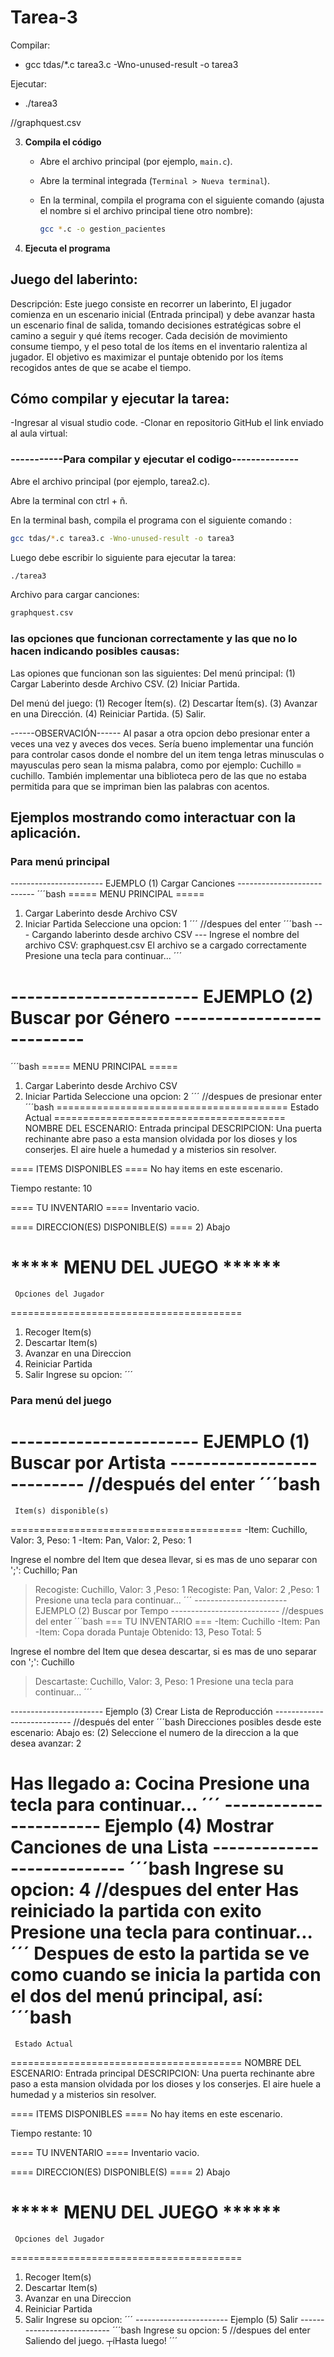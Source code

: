 # Tarea-3

Compilar:
- gcc tdas/*.c tarea3.c -Wno-unused-result -o tarea3

Ejecutar:
- ./tarea3

//graphquest.csv


3. **Compila el código**
    - Abre el archivo principal (por ejemplo, `main.c`).
    - Abre la terminal integrada (`Terminal > Nueva terminal`).
    - En la terminal, compila el programa con el siguiente comando (ajusta el nombre si el archivo principal tiene otro nombre):
        
        ```bash
        gcc *.c -o gestion_pacientes
        ```
        
4. **Ejecuta el programa**

## Juego del laberinto:
Descripción: Este juego consiste en recorrer un laberinto, El jugador comienza en un escenario inicial (Entrada principal) y debe avanzar hasta un escenario final de salida, tomando decisiones estratégicas sobre el camino a seguir y qué ítems recoger.
Cada decisión de movimiento consume tiempo, y el peso total de los ítems en el inventario ralentiza al jugador. El objetivo es maximizar el puntaje obtenido por los ítems recogidos antes de que se acabe el tiempo.

## Cómo compilar y ejecutar la tarea:
-Ingresar al visual studio code. -Clonar en repositorio GitHub el link enviado al aula virtual:

### -----------Para compilar y ejecutar el codigo--------------

Abre el archivo principal (por ejemplo, tarea2.c).

Abre la terminal con ctrl + ñ.

En la terminal bash, compila el programa con el siguiente comando :
```bash
gcc tdas/*.c tarea3.c -Wno-unused-result -o tarea3
```
Luego debe escribir lo siguiente para ejecutar la tarea:
```bash
./tarea3
```
Archivo para cargar canciones:
```bash
graphquest.csv
```


### las opciones que funcionan correctamente y las que no lo hacen indicando posibles causas:
Las opiones que funcionan son las siguientes: 
Del menú principal: (1) Cargar Laberinto desde Archivo CSV. (2) Iniciar Partida.

Del menú del juego: (1) Recoger Ítem(s). (2) Descartar Ítem(s). (3) Avanzar en una Dirección. (4) Reiniciar Partida. (5) Salir.

------OBSERVACIÓN------
Al pasar a otra opcion debo presionar enter a veces una vez y aveces dos veces.
Sería bueno implementar una función para controlar casos donde el nombre del un item tenga letras minusculas o mayusculas pero sean la misma palabra, como por ejemplo: Cuchillo = cuchillo.
También implementar una biblioteca pero de las que no estaba permitida para que se impriman bien las palabras con acentos.

## Ejemplos mostrando como interactuar con la aplicación.
### Para menú principal
----------------------- EJEMPLO (1) Cargar Canciones ---------------------------
´´´bash
===== MENU PRINCIPAL =====
1. Cargar Laberinto desde Archivo CSV
2. Iniciar Partida
Seleccione una opcion: 1
´´´
//despues del enter
´´´bash
--- Cargando laberinto desde archivo CSV ---
Ingrese el nombre del archivo CSV:
graphquest.csv
El archivo se a cargado correctamente
Presione una tecla para continuar...
´´´
# ----------------------- EJEMPLO (2) Buscar por Género --------------------------- #
´´´bash
===== MENU PRINCIPAL =====
1. Cargar Laberinto desde Archivo CSV
2. Iniciar Partida
Seleccione una opcion: 2
´´´
//despues de presionar enter
´´´bash
========================================
     Estado Actual
========================================
NOMBRE DEL ESCENARIO: Entrada principal
DESCRIPCION: Una puerta rechinante abre paso a esta mansion olvidada por los dioses y los conserjes. El aire huele a humedad y a misterios sin resolver.

==== ITEMS DISPONIBLES ====
No hay items en este escenario.

Tiempo restante: 10

==== TU INVENTARIO ====
Inventario vacio.

==== DIRECCION(ES) DISPONIBLE(S) ====
2) Abajo

***** MENU DEL JUEGO ******
========================================
     Opciones del Jugador
========================================
1) Recoger Item(s)
2) Descartar Item(s)
3) Avanzar en una Direccion
4) Reiniciar Partida
5) Salir
Ingrese su opcion:
´´´
### Para menú del juego
----------------------- EJEMPLO (1) Buscar por Artista ---------------------------
//después del enter
´´´bash
========================================
     Item(s) disponible(s)
========================================
-Item: Cuchillo, Valor: 3, Peso: 1
-Item: Pan, Valor: 2, Peso: 1

Ingrese el nombre del Item que desea llevar, si es mas de uno separar con ';':
Cuchillo; Pan
> Recogiste: Cuchillo, Valor: 3 ,Peso: 1
> Recogiste: Pan, Valor: 2 ,Peso: 1
Presione una tecla para continuar...
´´´
----------------------- EJEMPLO (2) Buscar por Tempo ---------------------------
//despues del enter
´´´bash
=== TU INVENTARIO ===
-Item: Cuchillo
-Item: Pan
-Item: Copa dorada
Puntaje Obtenido: 13, Peso Total: 5

Ingrese el nombre del Item que desea descartar, si es mas de uno separar con ';':
Cuchillo
> Descartaste: Cuchillo, Valor: 3, Peso: 1
Presione una tecla para continuar...
´´´

----------------------- Ejemplo (3) Crear Lista de Reproducción ---------------------------
//después del enter
´´´bash
Direcciones posibles desde este escenario:
Abajo es: (2)
Seleccione el numero de la direccion a la que desea avanzar:
2

Has llegado a: Cocina
Presione una tecla para continuar...
´´´
----------------------- Ejemplo (4) Mostrar Canciones de una Lista ---------------------------
´´´bash
Ingrese su opcion: 4
//despues del enter
Has reiniciado la partida con exito
Presione una tecla para continuar...
´´´
Despues de esto la partida se ve como cuando se inicia la partida con el dos del menú principal, así:
´´´bash
========================================
     Estado Actual
========================================
NOMBRE DEL ESCENARIO: Entrada principal
DESCRIPCION: Una puerta rechinante abre paso a esta mansion olvidada por los dioses y los conserjes. El aire huele a humedad y a misterios sin resolver.

==== ITEMS DISPONIBLES ====
No hay items en este escenario.

Tiempo restante: 10

==== TU INVENTARIO ====
Inventario vacio.

==== DIRECCION(ES) DISPONIBLE(S) ====
2) Abajo

***** MENU DEL JUEGO ******
========================================
     Opciones del Jugador
========================================
1) Recoger Item(s)
2) Descartar Item(s)
3) Avanzar en una Direccion
4) Reiniciar Partida
5) Salir
Ingrese su opcion:
´´´
----------------------- Ejemplo (5) Salir ---------------------------
´´´bash
Ingrese su opcion: 5
//despues del enter
Saliendo del juego. ┬íHasta luego!
´´´
